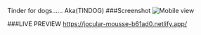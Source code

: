 Tinder for dogs...... Aka(TINDOG)
###Screenshot
![Mobile view](https://user-images.githubusercontent.com/95982650/211195463-aee5f930-a10f-4210-b892-8bd0b239a9d6.png)



###LIVE PREVIEW
https://jocular-mousse-b61ad0.netlify.app/
